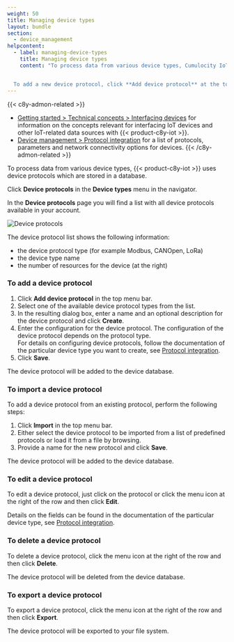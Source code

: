 ```yaml
---
weight: 50
title: Managing device types
layout: bundle
section:
  - device_management
helpcontent:
  - label: managing-device-types
    title: Managing device types
    content: "To process data from various device types, Cumulocity IoT uses device protocols. Each device protocol is configured for a particular device protocol type (for example Modbus, LoRa, LWM2M).


  To add a new device protocol, click **Add device protocol** at the top right, select a device protocol type and configure it following the instructions for the particular type in *Protocol integration*."
---
```


{{< c8y-admon-related >}}
* [Getting started > Technical concepts > Interfacing devices](/concepts/interfacing-devices/) for information on the concepts relevant for interfacing IoT devices and other IoT-related data sources with {{< product-c8y-iot >}}.
* [Device management > Protocol integration](/protocol-integration/) for a list of protocols, parameters and network connectivity options for devices.
{{< /c8y-admon-related >}}

To process data from various device types, {{< product-c8y-iot >}} uses device protocols which are stored in a database.

Click **Device protocols** in the **Device types** menu in the navigator.

In the **Device protocols** page you will find a list with all device protocols available in your account.

![Device protocols](/images/users-guide/DeviceManagement/devmgmt-device-protocols.png)

The device protocol list shows the following information:

* the device protocol type (for example Modbus, CANOpen, LoRa)
* the device type name
* the number of resources for the device (at the right)

### To add a device protocol

1. Click **Add device protocol** in the top menu bar.
2. Select one of the available device protocol types from the list.
3. In the resulting dialog box, enter a name and an optional description for the device protocol and click **Create**.
4. Enter the configuration for the device protocol. The configuration of the device protocol depends on the protocol type. <br>
For details on configuring device protocols, follow the documentation of the particular device type you want to create, see [Protocol integration](/protocol-integration/).
5. Click **Save**.

The device protocol will be added to the device database.

### To import a device protocol

To add a device protocol from an existing protocol, perform the following steps:

1. Click **Import** in the top menu bar.
2. Either select the device protocol to be imported from a list of predefined protocols or load it from a file by browsing.
3. Provide a name for the new protocol and click **Save**.

The device protocol will be added to the device database.

### To edit a device protocol

To edit a device protocol, just click on the protocol or click the menu icon at the right of the row and then click **Edit**.

Details on the fields can be found in the documentation of the particular device type, see [Protocol integration](/protocol-integration/).

### To delete a device protocol

To delete a device protocol, click the menu icon at the right of the row and then click **Delete**.

The device protocol will be deleted from the device database.

### To export a device protocol

To export a device protocol, click the menu icon at the right of the row and then click **Export**.

The device protocol will be exported to your file system.
